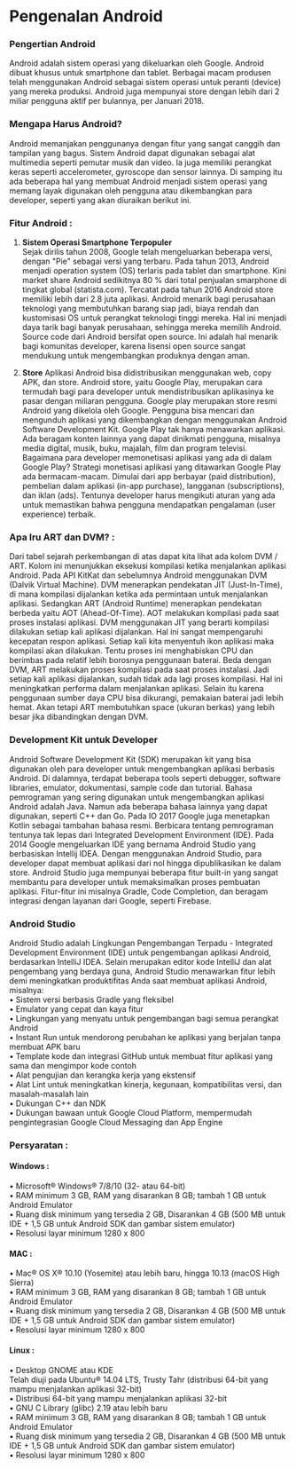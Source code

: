 # Pengenalan Android

### Pengertian Android
Android adalah sistem operasi yang dikeluarkan oleh Google. Android dibuat khusus untuk smartphone dan tablet. Berbagai macam produsen telah menggunakan Android sebagai sistem operasi untuk peranti (device) yang mereka produksi. Android juga mempunyai store dengan lebih dari 2 miliar pengguna aktif per bulannya, per Januari 2018.

### Mengapa Harus Android?
Android memanjakan penggunanya dengan fitur yang sangat canggih dan tampilan yang bagus. Sistem Android dapat digunakan sebagai alat multimedia seperti pemutar musik dan video. Ia juga memiliki perangkat keras seperti accelerometer, gyroscope dan sensor lainnya. Di samping itu ada beberapa hal yang membuat Android menjadi sistem operasi yang memang layak digunakan oleh pengguna atau dikembangkan para developer, seperti yang akan diuraikan berikut ini.

### Fitur Android :
1. **Sistem Operasi Smartphone Terpopuler** <br>
Sejak dirilis tahun 2008, Google telah mengeluarkan beberapa versi, dengan "Pie" sebagai versi yang terbaru.
Pada tahun 2013, Android menjadi operation system (OS) terlaris pada tablet dan smartphone. Kini market share Android sedikitnya 80 % dari total penjualan smarphone di tingkat global (statista.com). Tercatat pada tahun 2016 Android store memiliki lebih dari 2.8 juta aplikasi.
Android menarik bagi perusahaan teknologi yang membutuhkan barang siap jadi, biaya rendah dan kustomisasi OS untuk perangkat teknologi tinggi mereka. Hal ini menjadi daya tarik bagi banyak perusahaan, sehingga mereka memilih Android.
Source code dari Android bersifat open source. Ini adalah hal menarik bagi komunitas developer, karena lisensi open source sangat mendukung untuk mengembangkan produknya dengan aman. <br>

2. **Store**
Aplikasi Android bisa didistribusikan menggunakan web, copy APK, dan store. Android store, yaitu Google Play, merupakan cara termudah bagi para developer untuk mendistribusikan aplikasinya ke pasar dengan miliaran pengguna.
Google play merupakan store resmi Android yang dikelola oleh Google. Pengguna bisa mencari dan mengunduh aplikasi yang dikembangkan dengan menggunakan Android Software Development Kit.
Google Play tak hanya menawarkan aplikasi. Ada beragam konten lainnya yang dapat dinikmati pengguna, misalnya media digital, musik, buku, majalah, film dan program televisi.
Bagaimana para developer memonetisasi aplikasi yang ada di dalam Google Play?
Strategi monetisasi aplikasi yang ditawarkan Google Play ada bermacam-macam. Dimulai dari app berbayar (paid distribution), pembelian dalam aplikasi (in-app purchase), langganan (subscriptions), dan iklan (ads). Tentunya developer harus mengikuti aturan yang ada untuk memastikan bahwa pengguna mendapatkan pengalaman (user experience) terbaik. <br>

### Apa Iru ART dan DVM? : <br>
Dari tabel sejarah perkembangan di atas dapat kita lihat ada kolom DVM / ART. Kolom ini menunjukkan eksekusi kompilasi ketika menjalankan aplikasi Android. Pada API KitKat dan sebelumnya Android menggunakan DVM (Dalvik Virtual Machine). DVM menerapkan pendekatan JIT (Just-In-Time), di mana kompilasi dijalankan ketika ada permintaan untuk menjalankan aplikasi.
Sedangkan ART (Android Runtime) menerapkan pendekatan berbeda yaitu AOT (Ahead-Of-Time). AOT melakukan kompilasi pada saat proses instalasi aplikasi.
DVM menggunakan JIT yang berarti kompilasi dilakukan setiap kali aplikasi dijalankan. Hal ini sangat mempengaruhi kecepatan respon aplikasi. Setiap kali kita menyentuh ikon aplikasi maka kompilasi akan dilakukan. Tentu proses ini menghabiskan CPU dan berimbas pada relatif lebih borosnya penggunaan baterai.
Beda dengan DVM, ART melakukan proses kompilasi pada saat proses instalasi. Jadi setiap kali aplikasi dijalankan, sudah tidak ada lagi proses kompilasi. Hal ini meningkatkan performa dalam menjalankan aplikasi. Selain itu karena penggunaan sumber daya CPU bisa dikurangi, pemakaian baterai jadi lebih hemat. Akan tetapi ART membutuhkan space (ukuran berkas) yang lebih besar jika dibandingkan dengan DVM. <br>

### Development Kit untuk Developer <br>
Android Software Development Kit (SDK) merupakan kit yang bisa digunakan oleh para developer untuk mengembangkan aplikasi berbasis Android. Di dalamnya, terdapat beberapa tools seperti debugger, software libraries, emulator, dokumentasi, sample code dan tutorial.
Bahasa pemrograman yang sering digunakan untuk mengembangkan aplikasi Android adalah Java. Namun ada beberapa bahasa lainnya yang dapat digunakan, seperti C++ dan Go. Pada IO 2017 Google juga menetapkan Kotlin sebagai tambahan bahasa resmi.
Berbicara tentang pemrograman tentunya tak lepas dari Integrated Development Environment (IDE). Pada 2014 Google mengeluarkan IDE yang bernama Android Studio yang berbasiskan Intellij IDEA.
Dengan menggunakan Android Studio, para developer dapat membuat aplikasi dari nol hingga dipublikasikan ke dalam store. Android Studio juga mempunyai beberapa fitur built-in yang sangat membantu para developer untuk memaksimalkan proses pembuatan aplikasi. Fitur-fitur ini misalnya Gradle, Code Completion, dan beragam integrasi dengan layanan dari Google, seperti Firebase. <br>

### Android Studio
Android Studio adalah Lingkungan Pengembangan Terpadu - Integrated Development Environment (IDE) untuk pengembangan aplikasi Android, berdasarkan IntelliJ IDEA. Selain merupakan editor kode IntelliJ dan alat pengembang yang berdaya guna, Android Studio menawarkan fitur lebih demi meningkatkan produktifitas Anda saat membuat aplikasi Android, misalnya: <br>
•	Sistem versi berbasis Gradle yang fleksibel <br>
•	Emulator yang cepat dan kaya fitur <br>
•	Lingkungan yang menyatu untuk pengembangan bagi semua perangkat Android <br>
•	Instant Run untuk mendorong perubahan ke aplikasi yang berjalan tanpa membuat APK baru <br>
•	Template kode dan integrasi GitHub untuk membuat fitur aplikasi yang sama dan mengimpor kode contoh <br>
•	Alat pengujian dan kerangka kerja yang ekstensif <br>
•	Alat Lint untuk meningkatkan kinerja, kegunaan, kompatibilitas versi, dan masalah-masalah lain <br>
•	Dukungan C++ dan NDK <br>
•	Dukungan bawaan untuk Google Cloud Platform, mempermudah pengintegrasian Google Cloud Messaging dan App Engine <br>

### Persyaratan : <br>
#### Windows : <br>
•	Microsoft® Windows® 7/8/10 (32- atau 64-bit) <br>
•	RAM minimum 3 GB, RAM yang disarankan 8 GB; tambah 1 GB untuk Android Emulator <br>
•	Ruang disk minimum yang tersedia 2 GB, 
Disarankan 4 GB (500 MB untuk IDE + 1,5 GB untuk Android SDK dan gambar sistem emulator) <br>
•	Resolusi layar minimum 1280 x 800 <br>

#### MAC : <br>
•	Mac® OS X® 10.10 (Yosemite) atau lebih baru, hingga 10.13 (macOS High Sierra) <br>
•	RAM minimum 3 GB, RAM yang disarankan 8 GB; tambah 1 GB untuk Android Emulator <br>
•	Ruang disk minimum yang tersedia 2 GB,
Disarankan 4 GB (500 MB untuk IDE + 1,5 GB untuk Android SDK dan gambar sistem emulator) <br>
•	Resolusi layar minimum 1280 x 800 <br>

#### Linux : <br>
•	Desktop GNOME atau KDE <br>
Telah diuji pada Ubuntu® 14.04 LTS, Trusty Tahr (distribusi 64-bit yang mampu menjalankan aplikasi 32-bit) <br>
•	Distribusi 64-bit yang mampu menjalankan aplikasi 32-bit <br>
•	GNU C Library (glibc) 2.19 atau lebih baru <br>
•	RAM minimum 3 GB, RAM yang disarankan 8 GB; tambah 1 GB untuk Android Emulator <br>
•	Ruang disk minimum yang tersedia 2 GB,
Disarankan 4 GB (500 MB untuk IDE + 1,5 GB untuk Android SDK dan gambar sistem emulator) <br>
•	Resolusi layar minimum 1280 x 800 <br>







